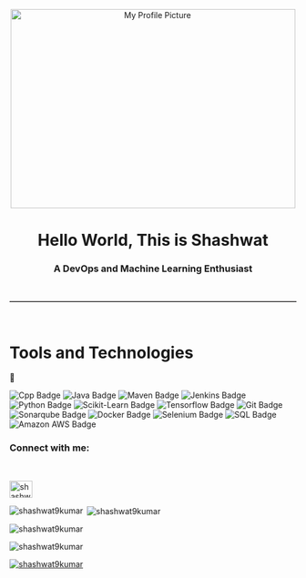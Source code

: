 <p align="center">
 <img width="500px" height="350px" src="https://media3.giphy.com/media/MeJgB3yMMwIaHmKD4z/200.webp?cid=ecf05e47ik3db638zxp1z4kjfrrqw8tzxe44ude36y6mdw60&rid=200.webp&ct=g" align="center" alt="My Profile Picture" />
 
 <h1 align="center">Hello World, This is Shashwat</h1>
</p>
<h3 align="center">A DevOps and Machine Learning Enthusiast</h3>

<br>
<hr style= "border-top: 1px solid #8c8b8b;
	border-bottom: 1px solid #fff;">
<br>

# Tools and Technologies 
:mechanical_arm:

![Cpp Badge](https://img.shields.io/badge/-C++-00599C?style=flat&labelColor=black&logo=c%2B%2B&logoColor=00599C)
![Java Badge](https://img.shields.io/badge/-Java-007396?style=flat&labelColor=black&logo=java&logoColor=007396)
![Maven Badge](https://img.shields.io/badge/-Apache%20Maven-C71A36?style=flat&labelColor=black&logo=apache-maven&logoColor=C71A36)
![Jenkins Badge](https://img.shields.io/badge/-Jenkins-D24939?style=flat&labelColor=black&logo=jenkins&logoColor=D24939)
![Python Badge](https://img.shields.io/badge/-Python-3776AB?style=flat&labelColor=black&logo=python&logoColor=3776AB)
![Scikit-Learn Badge](https://img.shields.io/badge/-Scikit%20Learn-F7931E?style=flat&labelColor=black&logo=scikit-learn&logoColor=F7931E)
![Tensorflow Badge](https://img.shields.io/badge/-TensorFlow-FF6F00?style=flat&labelColor=black&logo=tensorflow&logoColor=FF6F00)
![Git Badge](https://img.shields.io/badge/-Git-F05032?style=flat&labelColor=black&logo=git&logoColor=F05032)
![Sonarqube Badge](https://img.shields.io/badge/-SonarQube-4E9BCD?style=flat&labelColor=black&logo=sonarqube&logoColor=4E9BCD)
![Docker Badge](https://img.shields.io/badge/-Docker-2496ED?style=flat&labelColor=black&logo=docker&logoColor=2496ED)
![Selenium Badge](https://img.shields.io/badge/-Selenium-43B02A?style=flat&labelColor=black&logo=selenium&logoColor=43B02A)
![SQL Badge](https://img.shields.io/badge/-MySQL-4479A1?style=flat&labelColor=black&logo=mysql&logoColor=4479A1)
![Amazon AWS Badge](https://img.shields.io/badge/-Amazon%20Web%20Services-232F3E?style=flat&labelColor=black&logo=amazon-aws&logoColor=232F3E)








<h3 align="left">Connect with me:</h3>

<br>

<a href="https://github.com/shashwat9kumar" target="blank"><img align="center" src="https://raw.githubusercontent.com/rahuldkjain/github-profile-readme-generator/neutral-icons/src/images/icons/Social/github.svg" alt="shashwat9kumar" height="30" width="40" /></a>
</p>

<p><img align="left" src="https://github-readme-stats.vercel.app/api/top-langs?username=shashwat9kumar&show_icons=true&locale=en&layout=compact" alt="shashwat9kumar" /></p>

<p>&nbsp;<img align="center" src="https://github-readme-stats.vercel.app/api?username=shashwat9kumar&show_icons=true&locale=en" alt="shashwat9kumar" /></p>

<p><img align="center" src="https://github-readme-streak-stats.herokuapp.com/?user=shashwat9kumar&" alt="shashwat9kumar" /></p>






<p align="left"> <img src="https://komarev.com/ghpvc/?username=shashwat9kumar&label=Profile%20views&color=0e75b6&style=flat" alt="shashwat9kumar" /> </p>

<p align="left"> <a href="https://github.com/ryo-ma/github-profile-trophy"><img src="https://github-profile-trophy.vercel.app/?username=shashwat9kumar" alt="shashwat9kumar" /></a> </p>

<!-- <p align="left"> <a href="https://twitter.com/shashwat9kumar" target="blank"><img src="https://img.shields.io/twitter/follow/shashwat9kumar?logo=twitter&style=for-the-badge" alt="shashwat9kumar" /></a> </p>

<p align="left"> <a href="https://github.com/shashwat9kumar" target="blank"><img alt="GitHub followers" src="https://img.shields.io/github/followers/shashwat9kumar?style=for-the-badge"></a> </p>

<img alt="GitHub followers" src="https://img.shields.io/github/followers/shashwat9kumar?style=social"> -->

























